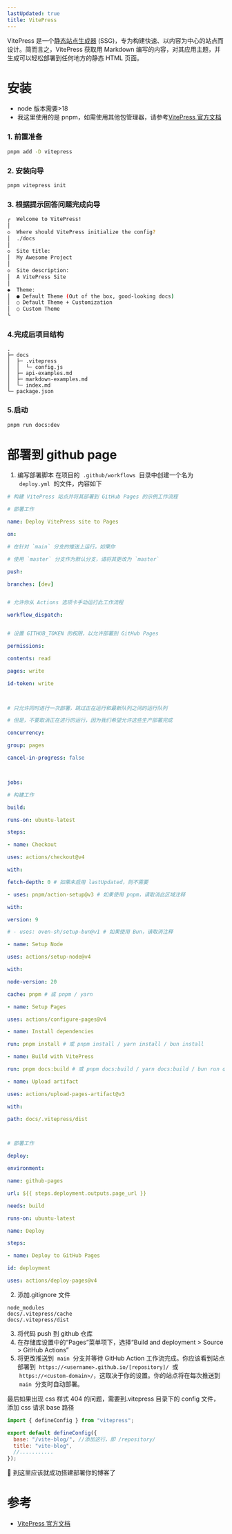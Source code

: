 ```yaml
---
lastUpdated: true
title: VitePress
---
```


VitePress 是一个[静态站点生成器](https://en.wikipedia.org/wiki/Static_site_generator) (SSG)，专为构建快速、以内容为中心的站点而设计。简而言之，VitePress 获取用 Markdown 编写的内容，对其应用主题，并生成可以轻松部署到任何地方的静态 HTML 页面。

# 安装

- node 版本需要>18
- 我这里使用的是 pnpm，如需使用其他包管理器，请参考[VitePress 官方文档](https://vitepress.vuejs.org/guide/getting-started)

### 1. 前置准备

```sh
pnpm add -D vitepress
```

### 2. 安装向导

```sh
pnpm vitepress init
```

### 3. 根据提示回答问题完成向导

```sh
┌  Welcome to VitePress!
│
◇  Where should VitePress initialize the config?
│  ./docs
│
◇  Site title:
│  My Awesome Project
│
◇  Site description:
│  A VitePress Site
│
◆  Theme:
│  ● Default Theme (Out of the box, good-looking docs)
│  ○ Default Theme + Customization
│  ○ Custom Theme
└
```

### 4.完成后项目结构

```
.
├─ docs
│  ├─ .vitepress
│  │  └─ config.js
│  ├─ api-examples.md
│  ├─ markdown-examples.md
│  └─ index.md
└─ package.json
```

### 5.启动

```sh
pnpm run docs:dev
```

# 部署到 github page

1. 编写部署脚本
   在项目的  `.github/workflows`  目录中创建一个名为  `deploy.yml`  的文件，内容如下

```yml
# 构建 VitePress 站点并将其部署到 GitHub Pages 的示例工作流程

# 部署工作

name: Deploy VitePress site to Pages

on:

# 在针对 `main` 分支的推送上运行。如果你

# 使用 `master` 分支作为默认分支，请将其更改为 `master`

push:

branches: [dev]


# 允许你从 Actions 选项卡手动运行此工作流程

workflow_dispatch:


# 设置 GITHUB_TOKEN 的权限，以允许部署到 GitHub Pages

permissions:

contents: read

pages: write

id-token: write



# 只允许同时进行一次部署，跳过正在运行和最新队列之间的运行队列

# 但是，不要取消正在进行的运行，因为我们希望允许这些生产部署完成

concurrency:

group: pages

cancel-in-progress: false



jobs:

# 构建工作

build:

runs-on: ubuntu-latest

steps:

- name: Checkout

uses: actions/checkout@v4

with:

fetch-depth: 0 # 如果未启用 lastUpdated，则不需要

- uses: pnpm/action-setup@v3 # 如果使用 pnpm，请取消此区域注释

with:

version: 9

# - uses: oven-sh/setup-bun@v1 # 如果使用 Bun，请取消注释

- name: Setup Node

uses: actions/setup-node@v4

with:

node-version: 20

cache: pnpm # 或 pnpm / yarn

- name: Setup Pages

uses: actions/configure-pages@v4

- name: Install dependencies

run: pnpm install # 或 pnpm install / yarn install / bun install

- name: Build with VitePress

run: pnpm docs:build # 或 pnpm docs:build / yarn docs:build / bun run docs:build

- name: Upload artifact

uses: actions/upload-pages-artifact@v3

with:

path: docs/.vitepress/dist



# 部署工作

deploy:

environment:

name: github-pages

url: ${{ steps.deployment.outputs.page_url }}

needs: build

runs-on: ubuntu-latest

name: Deploy

steps:

- name: Deploy to GitHub Pages

id: deployment

uses: actions/deploy-pages@v4
```

2. 添加.gitignore 文件

```gitignore
node_modules
docs/.vitepress/cache
docs/.vitepress/dist
```

3. 将代码 push 到 github 仓库
4. 在存储库设置中的“Pages”菜单项下，选择“Build and deployment > Source > GitHub Actions”
5. 将更改推送到  `main`  分支并等待 GitHub Action 工作流完成。你应该看到站点部署到  `https://<username>.github.io/[repository]/`  或  `https://<custom-domain>/`，这取决于你的设置。你的站点将在每次推送到  `main`  分支时自动部署。

最后如果出现 css 样式 404 的问题，需要到.vitepress 目录下的 config 文件，添加 css 请求 base 路径

```js
import { defineConfig } from "vitepress";

export default defineConfig({
  base: "/vite-blog/", //添加这行，即 /repository/
  title: "vite-blog",
  //...........
});
```

🎉 到这里应该就成功搭建部署你的博客了

# 参考

- [VitePress 官方文档](https://vitepress.vuejs.org/guide/getting-started)
